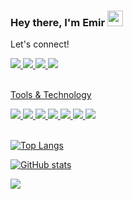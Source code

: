 ### Hey there, I'm  Emir <img src="https://media.giphy.com/media/hvRJCLFzcasrR4ia7z/giphy.gif" height="25px" width="25px">
<div align="left">
<p align="left">Let's connect!</p>
    
<a href="https://api.whatsapp.com/send?phone=905355085552&text=Hi!">
    <img src="https://img.shields.io/badge/whatsapp-21262D.svg?&amp;style=for-the-badge&amp;logo=whatsapp&amp;logoColor=25d366" />
<a href="https://www.instagram.com/emirdemirli/">
    <img src="https://img.shields.io/badge/Instagram-21262D?style=for-the-badge&logo=instagram&logoColor=F206CB" />
<a href="https://www.linkedin.com/in/emirdemirli/">
    <img src="https://img.shields.io/badge/linkedin-21262D?style=for-the-badge&logo=linkedin&logoColor=0077B5" />
<a href="https://stackoverflow.com/users/12441504/commandiron">
    <img src="https://img.shields.io/badge/Stack_Overflow-21262D?style=for-the-badge&logo=stack-overflow" />
</div>

<br>

<div align="left">
<p align="left">Tools & Technology</p>

<img src="https://img.shields.io/badge/Android-21262D?style=for-the-badge&logo=android" />
<img src="https://img.shields.io/badge/kotlin-21262D?style=for-the-badge&logo=kotlin" />
<img src="https://img.shields.io/badge/ktor-21262D?style=for-the-badge&logo=kotlin" /> 
<img src="https://img.shields.io/badge/Flutter-21262D?style=for-the-badge&logo=flutter&logoColor=41C6F0" />
<img src="https://img.shields.io/badge/Dart-21262D?style=for-the-badge&logo=dart&logoColor=2AAEE9" />
<img src="https://img.shields.io/badge/firebase-21262D?style=for-the-badge&logo=firebase" />
<img src="https://img.shields.io/badge/Git-21262D?style=for-the-badge&logo=git" />

</div>

<br>

![Top Langs](https://github-readme-stats-git-masterrstaa-rickstaa.vercel.app/api/top-langs/?username=commandiron&count_private=true&theme=tokyonight&bg_color=0,000000,130F40&layout=compact&border_radius=8&langs_count=20&hide=swift)

![GitHub stats](https://github-readme-stats-git-masterrstaa-rickstaa.vercel.app/api?username=commandiron&show_icons=true&count_private=true&theme=tokyonight&bg_color=0,000000,130F40&layout=compact&border_radius=10)

![](https://komarev.com/ghpvc/?username=commandiron)
